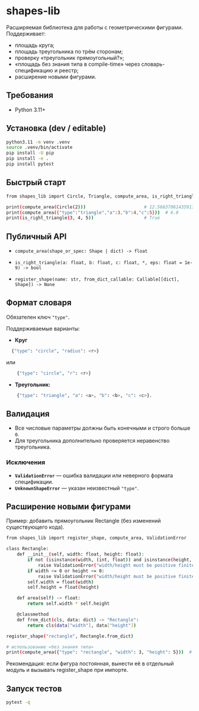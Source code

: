 # shapes-lib

Расширяемая библиотека для работы с геометрическими фигурами.
Поддерживает:
- площадь круга;
- площадь треугольника по трём сторонам;
- проверку «треугольник прямоугольный?»;
- «площадь без знания типа в compile-time» через словарь-спецификацию и реестр;
- расширение новыми фигурами.

## Требования
- Python 3.11+

## Установка (dev / editable)
```bash
python3.11 -m venv .venv
source .venv/bin/activate
pip install -U pip
pip install -e .
pip install pytest
```

## Быстрый старт
```bash
from shapes_lib import Circle, Triangle, compute_area, is_right_triangle

print(compute_area(Circle(2)))                      # 12.566370614359172
print(compute_area({"type":"triangle","a":3,"b":4,"c":5}))  # 6.0
print(is_right_triangle(3, 4, 5))                   # True
```

## Публичный API

- `compute_area(shape_or_spec: Shape | dict) -> float`

- `is_right_triangle(a: float, b: float, c: float, *, eps: float = 1e-9) -> bool`

- `register_shape(name: str, from_dict_callable: Callable[[dict], Shape]) -> None`

## Формат словаря
Обязателен ключ `"type"`.

Поддерживаемые варианты:

- **Круг**
```python
  {"type": "circle", "radius": <r>}
```
или
```python
    {"type": "circle", "r": <r>}
```

- **Треугольник:**
```python
    {"type": "triangle", "a": <a>, "b": <b>, "c": <c>}.
```

## Валидация
- Все числовые параметры должны быть конечными и строго больше `0`.
- Для треугольника дополнительно проверяется неравенство треугольника.

### Исключения
- **`ValidationError`** — ошибка валидации или неверного формата спецификации.
- **`UnknownShapeError`** — указан неизвестный `"type"`.

## Расширение новыми фигурами
Пример: добавить прямоугольник Rectangle (без изменений существующего кода).
```bash
from shapes_lib import register_shape, compute_area, ValidationError

class Rectangle:
    def __init__(self, width: float, height: float):
        if not (isinstance(width, (int, float)) and isinstance(height, (int, float))):
            raise ValidationError("width/height must be positive finite number")
        if width <= 0 or height <= 0:
            raise ValidationError("width/height must be positive finite number")
        self.width = float(width)
        self.height = float(height)

    def area(self) -> float:
        return self.width * self.height

    @classmethod
    def from_dict(cls, data: dict) -> "Rectangle":
        return cls(data["width"], data["height"])

register_shape("rectangle", Rectangle.from_dict)

# использование «без знания типа»
print(compute_area({"type": "rectangle", "width": 3, "height": 5}))  # 15.0
```

Рекомендация: если фигура постоянная, вынести её в отдельный модуль и вызывать register_shape при импорте.

## Запуск тестов
```bash
pytest -q
```
